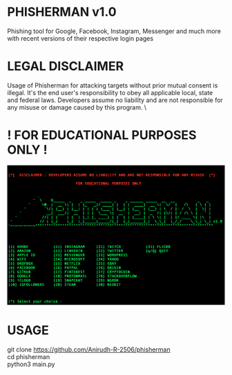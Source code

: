 # PHISHERMAN v1.0

Phishing tool for Google, Facebook, Instagram, Messenger and much more with recent versions of their respective login pages

# LEGAL DISCLAIMER

Usage of Phisherman for attacking targets without prior mutual consent is illegal. It's the end user's responsibility to obey all applicable local, state and federal laws. Developers assume no liability and are not responsible for any misuse or damage caused by this program. \
# ! FOR EDUCATIONAL PURPOSES ONLY !

![Screenshot](https://raw.githubusercontent.com/Anirudh-R-2506/phisherman/master/demo/demo.png)

# USAGE

git clone https://github.com/Anirudh-R-2506/phisherman \
cd phisherman \
python3 main.py



